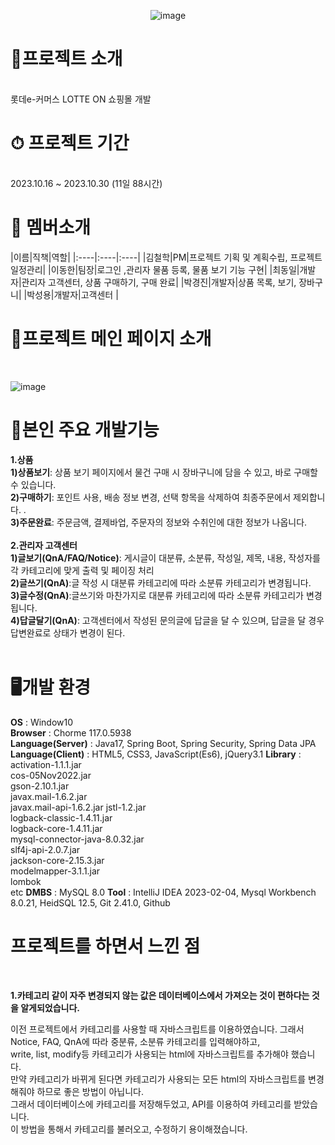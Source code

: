 <div align=center>
  
 ![image](https://github.com/bllor/Project2023/assets/136154061/7f59fe08-879a-4182-a260-fac95b4114a3)

</div>
<h1>🛒프로젝트 소개</h1><br>
롯데e-커머스 LOTTE ON 쇼핑몰 개발
<br>
<h1>⏱ 프로젝트 기간</h1><br>
2023.10.16 ~ 2023.10.30 (11일 88시간)
<br>
<h1>👫 멤버소개</h1>
|이름|직책|역할|
|:----|:----|:----|
|김철학|PM|프로젝트 기획 및 계획수립, 프로젝트 일정관리|
|이동한|팀장|로그인 ,관리자 물품 등록, 물품 보기 기능 구현|
|최동일|개발자|관리자 고객센터, 상품 구매하기, 구매 완료|
|박경진|개발자|상품 목록, 보기, 장바구니|
|박성용|개발자|고객센터 |
<br>
<h1>🌟프로젝트 메인 페이지 소개</h1><br>

![image](https://github.com/bllor/Project2023/assets/136154061/38b6e9db-c410-44ea-8335-51995c6a4f75)

<h1>🌝본인 주요 개발기능</h1>

**1.상품**<br>
**1)상품보기**: 상품 보기 페이지에서 물건 구매 시 장바구니에 담을 수 있고, 바로 구매할 수 있습니다.<br>
**2)구매하기**: 포인트 사용, 배송 정보 변경, 선택 항목을 삭제하여 최종주문에서 제외합니다. .<br>
**3)주문완료**: 주문금액, 결제바업, 주문자의 정보와 수취인에 대한 정보가 나옵니다.<br>
<br>
**2.관리자 고객센터**<br>
**1)글보기(QnA/FAQ/Notice)**: 게시글이 대분류, 소분류, 작성일, 제목, 내용, 작성자를 각 카테고리에 맞게 출력 및 페이징 처리<br>
**2)글쓰기(QnA)**:글 작성 시 대분류 카테고리에 따라 소분류 카테고리가 변경됩니다.<br>
**3)글수정(QnA)**:글쓰기와 마찬가지로 대분류 카테고리에 따라 소분류 카테고리가 변경됩니다.<br>
**4)답글달기(QnA)**: 고객센터에서 작성된 문의글에 답글을 달 수 있으며, 답글을 달 경우 답변완료로 상태가 변경이 된다.<br>
<br>
<h1>🖥개발 환경</h1>

**OS** : Window10<br>
**Browser** : Chorme 117.0.5938<br>
**Language(Server)** : Java17, Spring Boot, Spring Security, Spring Data JPA 
**Language(Client)** : HTML5, CSS3, JavaScript(Es6), jQuery3.1
**Library** : <br>
activation-1.1.1.jar<br> 
cos-05Nov2022.jar<br> 
gson-2.10.1.jar <br>
javax.mail-1.6.2.jar<br> 
javax.mail-api-1.6.2.jar jstl-1.2.jar <br>
logback-classic-1.4.11.jar <br>
logback-core-1.4.11.jar <br>
mysql-connector-java-8.0.32.jar <br>
slf4j-api-2.0.7.jar <br>
jackson-core-2.15.3.jar <br>
modelmapper-3.1.1.jar <br>
lombok <br>
etc
**DMBS** : MySQL 8.0
**Tool** : IntelliJ IDEA 2023-02-04, Mysql Workbench 8.0.21, HeidSQL 12.5, Git 2.41.0, Github
<br>
<h1>프로젝트를 하면서 느낀 점</h1>
<br>

**1.카테고리 같이 자주 변경되지 않는 값은 데이터베이스에서 가져오는 것이 편하다는 것을 알게되었습니다.**<br>

이전 프로젝트에서 카테고리를 사용할 때 자바스크립트를 이용하였습니다. 그래서 Notice, FAQ, QnA에 따라 중분류, 소분류 카테고리를 입력해야하고,<br> 
write, list, modify등 카테고리가 사용되는 html에 자바스크립트를 추가해야 했습니다.<br>
만약 카테고리가 바뀌게 된다면 카테고리가 사용되는 모든 html의 자바스크립트를 변경해줘야 하므로 좋은 방법이 아닙니다.<br>
그래서 데이터베이스에 카테고리를 저장해두었고, API를 이용하여 카테고리를 받았습니다.<br>
이 방법을 통해서 카테고리를 불러오고, 수정하기 용이해졌습니다.

